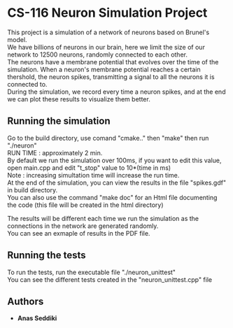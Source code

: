 # CS-116 Neuron Simulation Project

This project is a simulation of a network of neurons based on Brunel's model.  
We have billions of neurons in our brain, here we limit the size of our network to 12500 neurons, randomly connected to each other.  
The neurons have a membrane potential that evolves over the time of the simulation. When a neuron's membrane potential reaches a certain thershold, 
the neuron spikes, transmitting a signal to all the neurons it is connected to.  
During the simulation, we record every time a neuron spikes, and at the end we can plot these results to visualize them better.


## Running the simulation

Go to the build directory, use comand "cmake.." then "make" then run "./neuron"  
RUN TIME : approximately 2 min.  
By default we run the simulation over 100ms, if you want to edit this value, open main.cpp and edit "t_stop" value to 10*(time in ms)  
Note : increasing simultation time will increase the run time.  
At the end of the simulation, you can view the results in the file "spikes.gdf" in build directory.  
You can also use the command "make doc" for an Html file documenting the code (this file will be created in the html directory)  
  
The results will be different each time we run the simulation as the connections in the network are generated randomly.  
You can see an exmaple of results in the PDF file.

## Running the tests

To run the tests, run the executable file "./neuron_unittest"  
You can see the different tests created in the "neuron_unittest.cpp" file


## Authors

* **Anas Seddiki**



